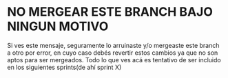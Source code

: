 # NO MERGEAR ESTE BRANCH BAJO NINGUN MOTIVO

Si ves este mensaje, seguramente lo arruinaste y/o mergeaste este branch a otro por error, en cuyo caso debés revertir estos cambios ya que no son aptos para ser mergeados.
Todo lo que ves acá es tentativo de ser incluido en los siguientes sprints(de ahí sprint X)